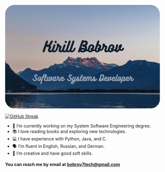 ![Thumbnail](Thumbnail.png)

[![GitHub Streak](https://streak-stats.demolab.com/?user=h-off-nung)](https://git.io/streak-stats)

- 🔭 I’m currently working on my System Software Engineering degree.
- 📚 I love reading books and exploring new technologies.
- 💻 I have experience with Python, Java, and C.
- 🗣️ I’m fluent in English, Russian, and German.
- 🎨 I’m creative and have good soft skills.

#### You can reach me by email at bobrov7tech@gmail.com

